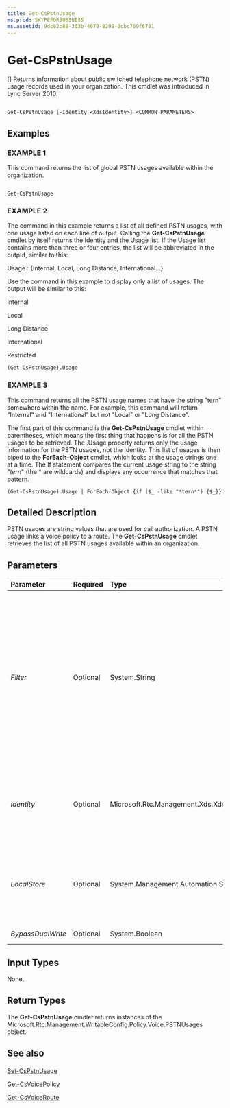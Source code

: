 ```yaml
---
title: Get-CsPstnUsage
ms.prod: SKYPEFORBUSINESS
ms.assetid: 9dc82b88-303b-4678-8298-0dbc769f6781
---
```



# Get-CsPstnUsage
[]
Returns information about public switched telephone network (PSTN) usage records used in your organization. This cmdlet was introduced in Lync Server 2010.
  
    
    


```

Get-CsPstnUsage [-Identity <XdsIdentity>] <COMMON PARAMETERS>

```


## Examples


  
    
    

### EXAMPLE 1

This command returns the list of global PSTN usages available within the organization.
  
    
    

```

Get-CsPstnUsage
```


### EXAMPLE 2

The command in this example returns a list of all defined PSTN usages, with one usage listed on each line of output. Calling the **Get-CsPstnUsage** cmdlet by itself returns the Identity and the Usage list. If the Usage list contains more than three or four entries, the list will be abbreviated in the output, similar to this:
  
    
    
Usage : {Internal, Local, Long Distance, International...}
  
    
    
Use the command in this example to display only a list of usages. The output will be similar to this:
  
    
    
Internal
  
    
    
Local
  
    
    
Long Distance
  
    
    
International
  
    
    
Restricted
  
    
    



```
(Get-CsPstnUsage).Usage
```


### EXAMPLE 3

This command returns all the PSTN usage names that have the string "tern" somewhere within the name. For example, this command will return "Internal" and "International" but not "Local" or "Long Distance".
  
    
    
The first part of this command is the **Get-CsPstnUsage** cmdlet within parentheses, which means the first thing that happens is for all the PSTN usages to be retrieved. The .Usage property returns only the usage information for the PSTN usages, not the Identity. This list of usages is then piped to the **ForEach-Object** cmdlet, which looks at the usage strings one at a time. The If statement compares the current usage string to the string "*tern*" (the * are wildcards) and displays any occurrence that matches that pattern.
  
    
    



```
(Get-CsPstnUsage).Usage | ForEach-Object {if ($_ -like "*tern*") {$_}}
```


## Detailed Description

PSTN usages are string values that are used for call authorization. A PSTN usage links a voice policy to a route. The **Get-CsPstnUsage** cmdlet retrieves the list of all PSTN usages available within an organization.
  
    
    

## Parameters



|**Parameter**|**Required**|**Type**|**Description**|
|:-----|:-----|:-----|:-----|
| _Filter_ <br/> |Optional  <br/> |System.String  <br/> |The Filter parameter allows you to retrieve only those PSTN usages with an Identity matching a particular wildcard string. However, the only Identity available to PSTN usages is Global, so this parameter is not useful for this cmdlet.  <br/> |
| _Identity_ <br/> |Optional  <br/> |Microsoft.Rtc.Management.Xds.XdsIdentity  <br/> |The level at which these settings are applied. The only identity that can be applied to PSTN usages is Global.  <br/> |
| _LocalStore_ <br/> |Optional  <br/> |System.Management.Automation.SwitchParameter  <br/> |Retrieves the PSTN usage information from the local data store rather than the main Central Management store.  <br/> |
| _BypassDualWrite_ <br/> |Optional  <br/> |System.Boolean  <br/> |PARAMVALUE: $true | $false  <br/> |
   

## Input Types

None.
  
    
    

## Return Types

The **Get-CsPstnUsage** cmdlet returns instances of the Microsoft.Rtc.Management.WritableConfig.Policy.Voice.PSTNUsages object.
  
    
    

## See also


#### 


  
    
    
 [Set-CsPstnUsage](set-cspstnusage.md)
  
    
    
 [Get-CsVoicePolicy](get-csvoicepolicy.md)
  
    
    
 [Get-CsVoiceRoute](get-csvoiceroute.md)

